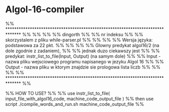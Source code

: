 # Algol-16-compiler

%% ****************************************************************************** %%
%%                                                                                %%
%% dingorth                                                                       %%
%% nr indeksu                                                                     %%
%% skorzystalem z pliku while-parser.pl                                           %%
%%                                                                                %%
%% Wersja języka: podstawowa za 22 pkt.                                           %%
%%                                                                                %%
%% Glowny predykat algol16/2 (na dole zgodnie z zadaniem),                        %%
%% jednak duzo ciekawszy jest                                                     %%
%% predykat: instr_list_to_file(Input, Output) (na samym dole)                    %%
%% Input - nazwa pliku wejsciowego programu napisanego w jezyku Algol 16          %%
%% Output - nazwa pliku w ktorym znajdzie sie prologowa lista liczb               %%
%%                                                                                %%
%% ****************************************************************************** %%


%% HOW TO USE?
%% 
%% use instr_list_to_file( input_file_with_algol16_code, machine_code_output_file )
%% then use script ./compile_words_and_run.sh machine_code_output_file
%% 
